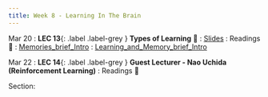 ```yaml
---
title: Week 8 - Learning In The Brain
---
```


Mar 20
: **LEC 13**{: .label .label-grey } **Types of Learning** 🎥
    : [Slides](https://canvas.harvard.edu/files/17130013/download?download_frd=1)
: Readings 📖
: [Memories_brief_Intro](https://canvas.harvard.edu/files/17129806/download?download_frd=1)
: [Learning_and_Memory_brief_Intro](https://canvas.harvard.edu/files/17129807/download?download_frd=1)

Mar 22
: **LEC 14**{: .label .label-grey } **Guest Lecturer - Nao Uchida (Reinforcement Learning)**
: Readings 📖

Section:
